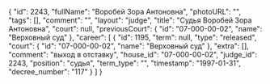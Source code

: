 {
    "id": 2243,
    "fullName": "Воробей Зора Антоновна",
    "photoURL": "",
    "tags": [],
    "comment": "",
    "layout": "judge",
    "title": "Судья Воробей Зора Антоновна",
    "court": null,
    "previousCourt": {
        "id": "07-000-00-02",
        "name": "Верховный суд"
    },
    "career": [
        {
            "id": 1195,
            "term": null,
            "type": "released",
            "court": {
                "id": "07-000-00-02",
                "name": "Верховный суд"
            },
            "extra": [],
            "comment": "выход в отставку",
            "house_id": "07-000-00-02",
            "judge_id": 2243,
            "position": "судья",
            "term_type": "",
            "timestamp": "1997-01-31",
            "decree_number": "117"
        }
    ]
}